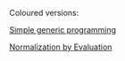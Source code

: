 Coloured versions:

[Simple generic programming](http://effectfully.blogspot.ru/2016/02/simple-generic-programming.html)

[Normalization by Evaluation](http://effectfully.blogspot.ru/2016/02/normalization-by-evaluation.html)
